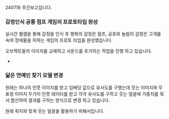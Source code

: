 240716 주간보고입니다.


### 감정인식 공룡 점프 게임의 프로토타입 완성

실시간 웹캠을 통해 감정을 인식 후 행복의 감정은 점프, 공포와 놀람의 감정은 고개를 숙여 장애물을 피하는 게임의 프로토 타입을 완성했습니다.

오브젝트들의 이미지를 교체하고 사운드를 추가하는 작업을 진행 하고 있습니다.


+
### 닮은 연예인 찾기 모델 변경

원래는 하나의 인풋 이미지를 받고 임베딩 값으로 유사도를 구했는데 웃는 이미지와 무표정 이미지 두가지 인풋 데이터를 받고 각각 유사도를 구하고 웃는 얼굴에 가중치를 줘서 합산하여 결과를 구하는 방식으로
변경 하고 있습니다.

원래 취지와 맞게 웃는 얼굴을 활용하기 위해서입니다.

